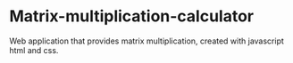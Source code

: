 # Matrix-multiplication-calculator
Web application that provides matrix multiplication, created with javascript html and css.
